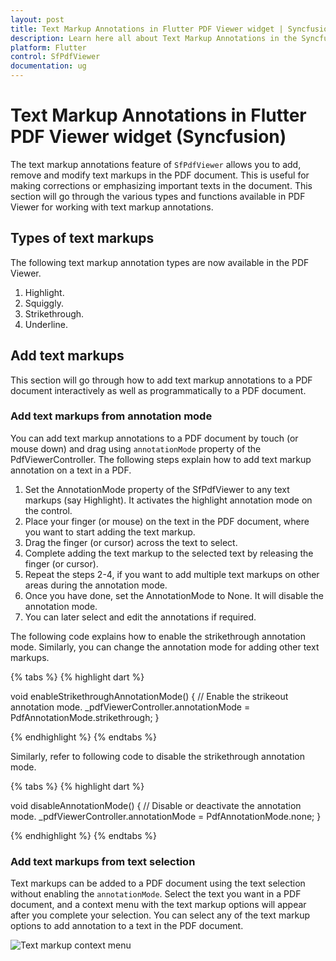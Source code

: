 ```yaml
---
layout: post
title: Text Markup Annotations in Flutter PDF Viewer widget | Syncfusion
description: Learn here all about Text Markup Annotations in the Syncfusion Flutter PDF Viewer (SfPdfViewer) widget and more.
platform: Flutter
control: SfPdfViewer
documentation: ug
---
```


# Text Markup Annotations in Flutter PDF Viewer widget (Syncfusion)

The text markup annotations feature of `SfPdfViewer` allows you to add, remove and modify text markups in the PDF document. This is useful for making corrections or emphasizing important texts in the document. This section will go through the various types and functions available in PDF Viewer for working with text markup annotations.

## Types of text markups

The following text markup annotation types are now available in the PDF Viewer.
1.	Highlight.
2.	Squiggly.
3.	Strikethrough.
4.	Underline.

## Add text markups

This section will go through how to add text markup annotations to a PDF document interactively as well as programmatically to a PDF document.

### Add text markups from annotation mode

You can add text markup annotations to a PDF document by touch (or mouse down) and drag using `annotationMode` property of the PdfViewerController. The following steps explain how to add text markup annotation on a text in a PDF.

1.	Set the AnnotationMode property of the SfPdfViewer to any text markups (say Highlight). It activates the highlight annotation mode on the control.
2.	Place your finger (or mouse) on the text in the PDF document, where you want to start adding the text markup.
3.	Drag the finger (or cursor) across the text to select.
4.	Complete adding the text markup to the selected text by releasing the finger (or cursor).
5.	Repeat the steps 2-4, if you want to add multiple text markups on other areas during the annotation mode.
6.	Once you have done, set the AnnotationMode to None. It will disable the annotation mode.
7.	You can later select and edit the annotations if required.

The following code explains how to enable the strikethrough annotation mode. Similarly, you can change the annotation mode for adding other text markups.

{% tabs %}
{% highlight dart %}

void enableStrikethroughAnnotationMode() {
  // Enable the strikeout annotation mode.
  _pdfViewerController.annotationMode = PdfAnnotationMode.strikethrough;
}

{% endhighlight %}
{% endtabs %}

Similarly, refer to following code to disable the strikethrough annotation mode.

{% tabs %}
{% highlight dart %}

void disableAnnotationMode() {
  // Disable or deactivate the annotation mode.
  _pdfViewerController.annotationMode = PdfAnnotationMode.none;
}

{% endhighlight %}
{% endtabs %}

### Add text markups from text selection

Text markups can be added to a PDF document using the text selection without enabling the `annotationMode`. Select the text you want in a PDF document, and a context menu with the text markup options will appear after you complete your selection. You can select any of the text markup options to add annotation to a text in the PDF document.

![Text markup context menu](/images/annotations/text-markup-context-menu.png)


